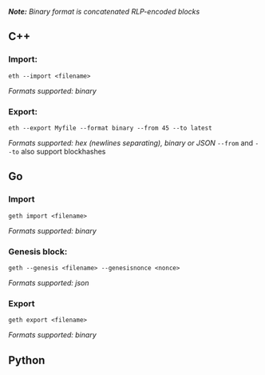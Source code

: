 <!-- TITLE: Blockchain import and export instructions -->



_**Note:** Binary format is concatenated RLP-encoded blocks_

## C++
### Import:
```
eth --import <filename>
```
_Formats supported: binary_

### Export:
```
eth --export Myfile --format binary --from 45 --to latest
```
_Formats supported: hex (newlines separating), binary or JSON_
`--from` and `--to` also support blockhashes

## Go
### Import
```
geth import <filename>
```
_Formats supported: binary_

### Genesis block:
```
geth --genesis <filename> --genesisnonce <nonce>
```
_Formats supported: json_
### Export
```
geth export <filename>
```
_Formats supported: binary_
## Python
